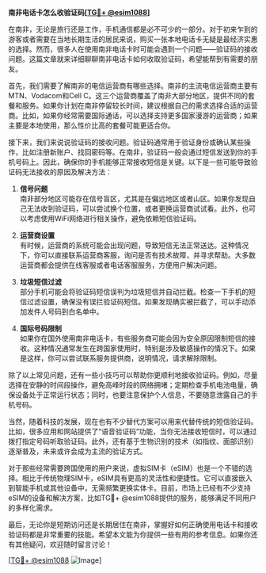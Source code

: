 **南非电话卡怎么收验证码[[TG💪+ @esim1088](https://t.me/s/esim1088)]**

在南非，无论是旅行还是工作，手机通信都是必不可少的一部分。对于初来乍到的游客或者需要在当地长期生活的居民来说，购买一张本地电话卡无疑是最经济实惠的选择。然而，很多人在使用南非电话卡时可能会遇到一个问题——验证码的接收问题。这篇文章就来详细聊聊南非电话卡如何收取验证码，希望能帮到有需要的朋友。

首先，我们需要了解南非的电信运营商有哪些选择。南非的主流电信运营商主要有MTN、Vodacom和Cell C。这三个运营商覆盖了南非大部分地区，提供不同的套餐和服务。如果你计划在南非停留较长时间，建议根据自己的需求选择合适的运营商。比如，如果你经常需要国际通话，可以选择支持更多国家漫游的运营商；如果主要是本地使用，那么性价比高的套餐可能更适合你。

接下来，我们来说说验证码的接收问题。验证码通常用于验证身份或确认某些操作，比如注册新账户、找回密码等。在南非，验证码一般会通过短信发送到你的手机号码上。因此，确保你的手机能够正常接收短信是关键。以下是一些可能导致验证码无法接收的原因及解决方法：

1. **信号问题**  
   南非部分地区可能存在信号盲区，尤其是在偏远地区或者山区。如果你发现自己无法收到验证码，可以尝试换个位置，或者更换运营商试试看。此外，也可以考虑使用WiFi网络进行相关操作，避免依赖短信验证码。

2. **运营商设置**  
   有时候，运营商的系统可能会出现问题，导致短信无法正常送达。这种情况下，你可以直接联系运营商客服，询问是否有技术故障，并寻求帮助。大多数运营商都会提供在线客服或者电话客服服务，方便用户解决问题。

3. **垃圾短信过滤**  
   部分手机可能会将验证码短信误判为垃圾短信并自动拦截。检查一下手机的短信过滤设置，确保没有误拦验证码短信。如果发现确实被拦截了，可以手动添加发件人号码到白名单中。

4. **国际号码限制**  
   如果你在国外使用南非电话卡，有些服务商可能会因为安全原因限制短信的接收。这种情况通常发生在跨国家使用时，特别是涉及敏感操作的情况下。如果是这样，你可以尝试联系服务提供商，说明情况，请求解除限制。

除了以上常见问题，还有一些小技巧可以帮助你更顺利地接收验证码。例如，尽量选择在安静的时间段操作，避免高峰时段的网络拥堵；定期检查手机电池电量，确保设备处于正常运行状态；同时，也要注意保护个人信息，不要随意泄露自己的手机号码。

当然，随着科技的发展，现在也有不少替代方案可以用来代替传统的短信验证码。比如，很多应用和网站提供了“语音验证码”功能，当你无法接收短信时，可以通过拨打指定号码听取验证码。此外，还有基于生物识别的技术（如指纹、面部识别）逐渐普及，未来或许会成为主流的验证方式。

对于那些经常需要跨国使用的用户来说，虚拟SIM卡（eSIM）也是一个不错的选择。相比于传统物理SIM卡，eSIM具有更高的灵活性和便捷性。它可以直接嵌入到智能手机或其他设备中，无需频繁更换实体卡。目前，市场上已经有不少支持eSIM的设备和解决方案，比如TG💪+ @esim1088提供的服务，能够满足不同用户的多样化需求。

最后，无论你是短期访问还是长期居住在南非，掌握好如何正确使用电话卡和接收验证码都是非常重要的技能。希望本文能为你提供一些有用的参考信息。如果你还有其他疑问，欢迎随时留言讨论！

[[TG💪+ @esim1088](https://t.me/s/esim1088) ![Image](https://i.postimg.cc/4NQfJmqS/Snipaste-2025-05-13-00-14-12.png)]